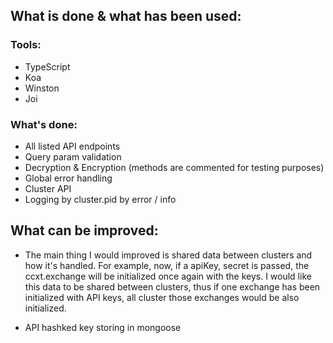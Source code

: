 ## What is done & what has been used:

### Tools:

- TypeScript
- Koa
- Winston
- Joi

### What's done:

- All listed API endpoints
- Query param validation
- Decryption & Encryption (methods are commented for testing purposes)
- Global error handling
- Cluster API
- Logging by cluster.pid by error / info

## What can be improved:

- The main thing I would improved is shared data between clusters and how it's handled.
  For example, now, if a apiKey, secret is passed, the ccxt.exchange will be initialized once again
  with the keys. I would like this data to be shared between clusters, thus if one exchange has been initialized
  with API keys, all cluster those exchanges would be also initialized.

- API hashked key storing in mongoose
